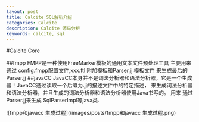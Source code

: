 ```yaml
---
layout: post
title: Calcite SQL解析介绍
categories: Calcite
description: Calcite 源码分析
keywords: calcite, sql
---
```


#Calcite Core

##fmpp
FMPP是一种使用FreeMarker模板的通用文本文件预处理工具
主要用来 通过 config.fmpp配置文件,xxx.ftl 附加模板和Parser.jj 模板文件 来生成最后的Parser.jj
##javaCC
JavaCC本身并不是词法分析器和语法分析器，它是一个生成器！JavaCC通过读取一个后缀为.jj的描述文件中的特定描述，
来生成词法分析器和语法分析器，并且生成的词法分析器和语法分析器使用Java书写的。
用来 通过 Parser.jj来生成 SqlParserImpl等java类.

![fmpp和javacc 生成过程](/images/posts/fmpp和javacc 生成过程.png)


